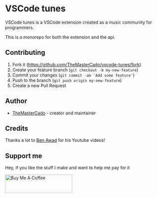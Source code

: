 # VSCode tunes

VSCode tunes is a VSCode extension created as a music community for programmers.

This is a monorepo for both the extension and the api.

## Contributing

1. Fork it (<https://github.com/TheMasterCado/vscode-tunes/fork>)
2. Create your feature branch (`git checkout -b my-new-feature`)
3. Commit your changes (`git commit -am 'Add some feature'`)
4. Push to the branch (`git push origin my-new-feature`)
5. Create a new Pull Request

## Author

- [TheMasterCado](https://github.com/TheMasterCado) - creator and maintainer

## Credits

Thanks a lot to [Ben Awad](https://github.com/benawad) for his Youtube videos!

## Support me

Hey, if you like the stuff I make and want to help me pay for it

[<img src="https://cdn.buymeacoffee.com/buttons/v2/default-green.png" alt="Buy Me A Coffee" style="height: 60px !important;width: 217px !important;" >](https://www.buymeacoffee.com/themastercado)
